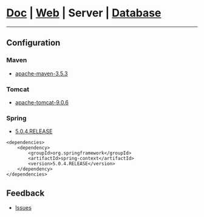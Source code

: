 # [Doc](https://github.com/FlymeStudio/FlymeStudio-Doc/blob/master/README.md) | [Web](https://github.com/FlymeStudio/FlymeStudio-Web/blob/master/README.md) | Server | [Database](https://github.com/FlymeStudio/FlymeStudio-Database/blob/master/README.md)

---
## Configuration


### Maven
- [apache-maven-3.5.3](https://maven.apache.org/download.cgi)

### Tomcat
- [apache-tomcat-9.0.6](https://tomcat.apache.org/download-90.cgi)

### Spring
- [5.0.4.RELEASE](https://projects.spring.io/spring-framework/#quick-start)
```
<dependencies>
    <dependency>
        <groupId>org.springframework</groupId>
        <artifactId>spring-context</artifactId>
        <version>5.0.4.RELEASE</version>
    </dependency>
</dependencies>
```

## Feedback
- [Issues](https://github.com/FlymeStudio/FlymeStudio-Server/issues)